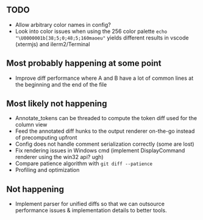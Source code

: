 TODO
----
* Allow arbitrary color names in config?
* Look into color issues when using the 256 color palette
  `echo "\U0000001b[38;5;0;48;5;160maoeu"` yields different results
    in vscode (xtermjs) and iIerm2/Terminal

Most probably happening at some point
-------------------------------------
* Improve diff performance where A and B have a lot of common lines at the beginning and the end of the file

Most likely not happening
-------------------------
* Annotate_tokens can be threaded to compute the token diff used for the column view
* Feed the annotated diff hunks to the output renderer on-the-go instead of precomputing upfront
* Config does not handle comment serialization correctly (some are lost)
* Fix rendering issues in Windows cmd (implement DisplayCommand renderer using the win32 api? ugh)
* Compare patience algorithm with `git diff --patience`
* Profiling and optimization

Not happening
-------------
* Implement parser for unified diffs so that we can outsource performance issues & implementation
  details to better tools.